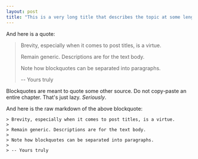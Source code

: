 ```yaml
---
layout: post
title: "This is a very long title that describes the topic at some length. Don't overdo it. Try to keep it short. Anyway, this goes to show that even if you do use a long title, the theme layout will remain in tact. Well, hopefully."
---
```

And here is a quote:

> Brevity, especially when it comes to post titles, is a virtue.
>
> Remain generic. Descriptions are for the text body.
>
> Note how blockquotes can be separated into paragraphs.
>
> -- Yours truly

Blockquotes are meant to quote some other source. Do not copy-paste an entire chapter. That's just lazy. *Seriously*.

And here is the raw markdown of the above blockquote:

```
> Brevity, especially when it comes to post titles, is a virtue.
>
> Remain generic. Descriptions are for the text body.
>
> Note how blockquotes can be separated into paragraphs.
>
> -- Yours truly
```
